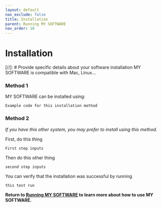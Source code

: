 ```yaml
---
layout: default
nav_exclude: false
title: Installation
parent: Running MY SOFTWARE
nav_order: 10
---
```


# Installation
[//]: # Provide specific details about your software installation
MY SOFTWARE is compatible with Mac, Linux...

### Method 1

MY SOFTWARE can be installed using:
``` 
Example code for this installation method
```

### Method 2
*If you have this other system, you may prefer to install using this method.* 

First, do this thing
```
First step inputs
```

Then do this other thing
```
second step inputs
```

You can verify that the installation was successful by running 
```
this test run
```


**Return to [Running MY SOFTWARE](./) to learn more about how to use MY SOFTWARE.**
